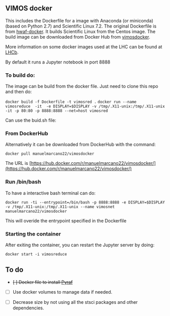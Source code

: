 ## VIMOS docker

This includes the Dockerfile for a image with Anaconda (or miniconda)(based on Python 2.7) and Scientific Linux 7.2. The original Dockerfile is from  [hwaf-docker](https://github.com/hwaf/hwaf-docker). It builds Scientific Linux from the Centos image. The build image can be downloaded from Docker Hub from [vimosdocker](https://hub.docker.com/r/manuelmarcano22/vimosdocker/).


More information on some docker images used at the LHC can be found at [LHCb](https://twiki.cern.ch/twiki/bin/view/LHCb/LHCbSoftOnDocker). 


By default it runs a Jupyter notebook in port 8888

### To build do:

The image can be build from the docker file. Just need to clone this repo and then do:

`docker build -f Dockerfile -t vimosred .`
`docker run --name   vimosreduce  -it  -e DISPLAY=$DISPLAY -v /tmp/.X11-unix:/tmp/.X11-unix   -it -p 80:80 -p 8888:8888 --net=host vimosred`

<!--`docker build -t vimos:tag .`

where vimos is the name you want for the image with an arbitrary tag, e.g. v1. -->

Can use the buid.sh file:

### From DockerHub

Alternatively it can be downloaded from DockerHub with the command:

`docker pull manuelmarcano22/vimosdocker`

The URL is [https://hub.docker.com/r/manuelmarcano22/vimosdocker/](https://hub.docker.com/r/manuelmarcano22/vimosdocker/)


### Run /bin/bash

To have a interactive bash terminal can do:

`docker run -ti --entrypoint=/bin/bash -p 8888:8888 -e DISPLAY=$DISPLAY -v /tmp/.X11-unix:/tmp/.X11-unix --name vimosnet manuelmarcano22/vimosdocker`

This will overide the entrypoint specified in the Dockerfile

### Starting the container

After exiting the container, you can restart the Jupyter server by doing:

`docker start -i vimosreduce`


## To do

- ~~[ ] Docker file to install [Pyraf](http://www.stsci.edu/institute/software_hardware/pyraf)~~

- [ ] Use docker volumes to manage data if needed. 

- [ ]  Decrease size by not using all the stsci packages and other dependencies. 

